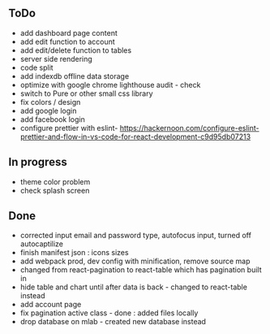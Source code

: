 ToDo
-------------------------------------
- add dashboard page content
- add edit function to account
- add edit/delete function to tables
- server side rendering
- code split
- add indexdb offline data storage
- optimize with google chrome lighthouse audit - check
- switch to Pure or other small css library
- fix colors / design
- add google login
- add facebook login
- configure prettier with eslint- https://hackernoon.com/configure-eslint-prettier-and-flow-in-vs-code-for-react-development-c9d95db07213

In progress
--------------------------------------
- theme color problem
- check splash screen

Done
--------------------------------------

- corrected input email and password type, autofocus input, turned off autocaptilize 
- finish manifest json : icons sizes
- add webpack prod, dev config with minification, remove source map
- changed from react-pagination to react-table which has pagination built in
- hide table and chart until after data is back - changed to react-table instead
- add account page
- fix pagination active class - done : added files locally
- drop database on mlab - created new database instead